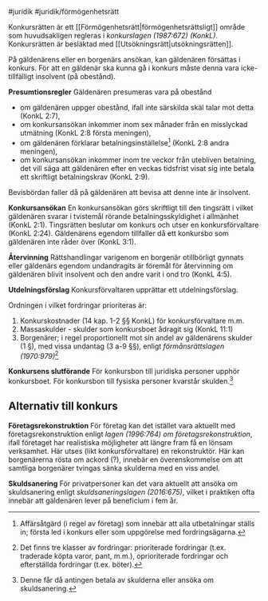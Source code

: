 #juridik #juridik/förmögenhetsrätt 

Konkursrätten är ett [[Förmögenhetsrätt|förmögenhetsrättsligt]] område som huvudsakligen regleras i *konkurslagen (1987:672) (KonkL)*. Konkursrätten är besläktad med [[Utsökningsrätt|utsökningsrätten]].

På gäldenärens eller en borgenärs ansökan, kan gäldenären försättas i konkurs. För att en gäldenär ska kunna gå i konkurs måste denna vara icke-tillfälligt insolvent (på obestånd).

**Presumtionsregler**
Gäldenären presumeras vara på obestånd
- om gäldenären uppger obestånd, ifall inte särskilda skäl talar mot detta (KonkL 2:7),
- om konkursansökan inkommer inom sex månader från en misslyckad utmätning (KonkL 2:8 första meningen),
- om gäldenären förklarar betalningsinställelse[^1] (KonkL 2:8 andra meningen),
- om konkursansökan inkommer inom tre veckor från utebliven betalning, det vill säga att gäldenären efter en veckas tidsfrist visat sig inte betala ett skriftligt betalningskrav (KonkL 2:9).

Bevisbördan faller då på gäldenären att bevisa att denne inte är insolvent.

[^1]: Affärsåtgärd (i regel av företag) som innebär att alla utbetalningar ställs in; första led i konkurs eller som uppgörelse med fordringsägarna.

**Konkursansökan**
En konkursansökan görs skriftligt till den tingsrätt i vilket gäldenären svarar i tvistemål rörande betalningsskyldighet i allmänhet (KonkL 2:1). Tingsrätten beslutar om konkurs och utser en konkursförvaltare (KonkL 2:24). Gäldenärens egendom tillfaller då ett konkursbo som gäldenären inte råder över (KonkL 3:1).

**Återvinning**
Rättshandlingar varigenom en borgenär otillbörligt gynnats eller gäldenärs egendom undandragits är föremål för återvinning om gäldenären blivit insolvent och den andre varit i ond tro (KonkL 4:5).

**Utdelningsförslag**
Konkursförvaltaren upprättar ett utdelningsförslag.

Ordningen i vilket fordringar prioriteras är:
1. Konkurskostnader (14 kap. 1-2 §§ KonkL) för konkursförvaltare m.m.
2. Massaskulder - skulder som konkursboet ådragit sig (KonkL 11:1)
3. Borgenärer; i regel proportionellt mot sin andel av gäldenärens skulder (1 §), med vissa undantag (3 a-9 §§), enligt *förmånsrättslagen (1970:979)*[^2]

[^2]: Det finns tre klasser av fordringar: prioriterade fordringar (t.ex. traderade köpta varor, pant, m.m.), oprioriterade fordringar och efterställda fordringar (t.ex. böter).

**Konkursens slutförande**
För konkursbon till juridiska personer upphör konkursboet. För konkursbon till fysiska personer kvarstår skulden.[^3]

[^3]: Denne får då antingen betala av skulderna eller ansöka om skuldsanering.

## Alternativ till konkurs
**Företagsrekonstruktion**
För företag kan det istället vara aktuellt med företagsrekonstruktion enligt *lagen (1996:764) om företagsrekonstruktion*, ifall företaget har realistiska möjligheter att längre fram få en lönsam verksamhet. Här utses (likt konkursförvaltare) en rekonstruktör. Här kan borgenärerna rösta om ackord (?), innebär en överenskommelse om att samtliga borgenärer tvingas sänka skulderna med en viss andel.

**Skuldsanering**
För privatpersoner kan det vara aktuellt att ansöka om skuldsanering enligt *skuldsaneringslagen (2016:675)*, vilket i praktiken ofta innebär att gäldenären lever på beneficium i fem år.